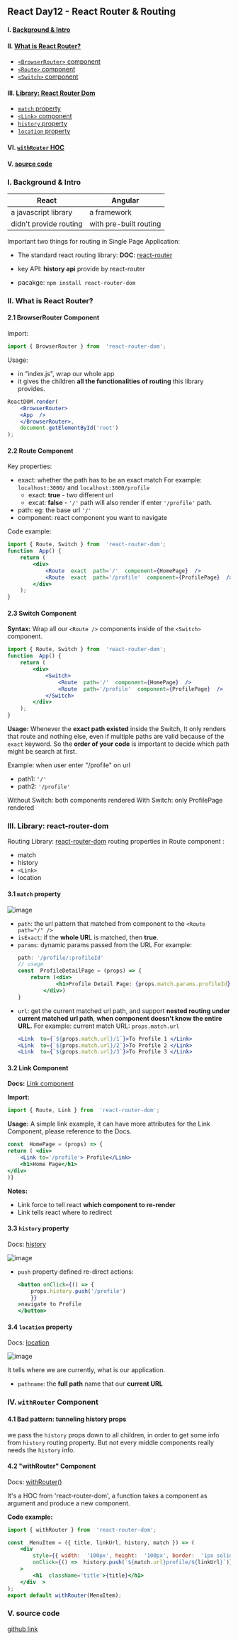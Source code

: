 ## React Day12 - React Router & Routing

#### I. [Background & Intro](#question-1)
  
#### II. [What is React Router?](#question-2)
- [`<BrowserRouter>` component](#q2-1)
- [`<Route>` component](#q2-2)
- [`<Switch>` component](#q2-3)

#### III. [Library: React Router Dom ](#question-3)
- [`match` property](#q3-1)
- [`<Link>` component](#q3-2)
- [`history` property](#q3-3)
- [`location` property](#q3-4)

#### VI. [ `withRouter` HOC ](#question-4)

#### V. [ source code  ](#question-5)
 

<div  id="question-1"  />

### I. Background & Intro

| React | Angular |
|--|--|
|  a javascript library |  a framework |
|  didn't provide routing |  with pre-built routing |

Important two things for routing in Single Page Application:
- The standard react routing library: **DOC**: [react-router](https://reactrouter.com/web/guides/quick-start)

- key API: **history api** provide by react-router

- pacakge: `npm install react-router-dom`

<div  id="question-2"  />

### II. What is React Router?
  
  <div  id="q2-1"  />
  
#### 2.1 BrowserRouter Component
Import: 
```js
import { BrowserRouter } from  'react-router-dom';
```
Usage: 
- in "index.js", wrap our whole app
- it gives the children **all the functionalities of routing** this library provides.
```jsx
ReactDOM.render(
	<BrowserRouter>
	<App  />
	</BrowserRouter>,
	document.getElementById('root')
);
```

  <div  id="q2-2"  />
  
#### 2.2 Route Component 

Key properties:
- exact: whether the path has to be an exact match
	For example: `localhost:3000/` and `localhost:3000/profile`
	- exact:  **true** - two different url
	- excat: **false** - `'/'` path will also render if enter `'/profile'` path.
- path: eg: the base url  `'/'`
- component: react component you want to navigate

Code example:
```jsx
import { Route, Switch } from  'react-router-dom';
function  App() {
	return (
		<div>
			<Route  exact  path='/'  component={HomePage}  />
			<Route  exact  path='/profile'  component={ProfilePage}  />
		</div>
	);
}
```

  <div  id="q2-3"  />
  
#### 2.3 Switch Component
**Syntax:**
Wrap all our `<Route />` components inside of the `<Switch>` component.  
```jsx
import { Route, Switch } from  'react-router-dom';
function  App() {
	return (
		<div>
			<Switch>
				<Route  path='/'  component={HomePage}  />
				<Route  path='/profile'  component={ProfilePage}  />
			</Switch>
		</div>
	);
}
```
**Usage:**
Whenever the **exact path existed** inside the Switch, It only renders that route and nothing else, even if multiple paths are valid because of the `exact` keyword. So the **order of your code** is important to decide which path might be search at first.

Example: when user enter "/profile" on url
- path1: `'/'`
- path2: `'/profile'`

Without Switch:  both components rendered
With Switch: only ProfilePage rendered


<div  id="question-3"  />

### III. Library: react-router-dom

Routing Library: [react-router-dom](https://reactrouter.com/web/guides/quick-start)
 routing properties  in Route component :
 - match
 - history
 - `<Link>`
 - location


  <div  id="q3-1"  />
  
#### 3.1  `match` property

![image](../assets/matchproperty.png ':size=345x149')

- `path`: the url pattern that matched from component to the `<Route path="/" />`
- `isExact`: if the **whole UR**L is matched, then **true**.
- `params`:  dynamic params passed from the URL
	For example:
	```jsx
	path: '/profile/:profileId'
	// usage
	const  ProfileDetailPage = (props) => {
		return (<div>
				<h1>Profile Detail Page: {props.match.params.profileId}</h1>
			</div>)
	}
	```
- `url`: get the current matched url path, and support **nested routing under current matched url path**, **when component doesn't know the entire URL.**
	For example: 
	current match URL: `props.match.url`
	```jsx
	<Link  to={`${props.match.url}/1`}>To Profile 1 </Link>
	<Link  to={`${props.match.url}/2`}>To Profile 2 </Link>
	<Link  to={`${props.match.url}/3`}>To Profile 3 </Link>
	```
	
<div  id="q3-2"  />

#### 3.2 Link Component
**Docs:**  [Link component](https://reactrouter.com/web/api/Link)

**Import:**
```js
import { Route, Link } from  'react-router-dom';
```

**Usage:**
A simple link example, it can have more attributes for the Link Component, please reference to the Docs.
```jsx
const  HomePage = (props) => {
return ( <div>
	<Link to='/profile'> Profile</Link>
	<h1>Home Page</h1>
</div>
)}
```
**Notes:**
- Link force to tell react **which component to re-render**
- Link tells react where to redirect

<div  id="q3-3"  />

#### 3.3  `history` property
Docs: [history](https://reactrouter.com/web/api/history)

![image](../assets/historyproperty.png ':size=544x184')

- `push` property
	defined re-direct actions:
	```jsx
	<button onClick={() => {
		props.history.push('/profile')
		}}
	>navigate to Profile
	</button>
	```

<div  id="q3-4"  />

#### 3.4  `location` property

Docs: [location](https://reactrouter.com/web/api/location)

![image](../assets/locationproperty.png ':size=337x142')

It tells where we are currently, what is our application.
- `pathname`: the **full path** name that our **current URL**
	
<div  id="question-4"  />
 
### IV. `withRouter` Component

#### 4.1 Bad pattern: tunneling history props

we pass the `history` props down to all children, in order to get some info from `history`  routing property. But not every middle components really needs the `history` info.


#### 4.2 "withRouter" Component

Docs: [withRouter()](https://reactrouter.com/web/api/withRouter)

It's a HOC from 'react-router-dom', a function takes a component as argument and produce a new component.

**Code example:**
```jsx
import { withRouter } from  'react-router-dom';

const  MenuItem = ({ title, linkUrl, history, match }) => (
	<div  
		style={{ width:  '100px', height:  '100px', border:  '1px solid blue' }}
		onClick={() =>  history.push(`${match.url}profile/${linkUrl}`)}
	>
		<h1  className='title'>{title}</h1>
	</div  >
);
export default withRouter(MenuItem);
```

<div  id="question-5"  />
 
### V. source code

[github link](https://github.com/jialihan/React-features/blob/main/07-react-router/react-router-example/src/App.js)
